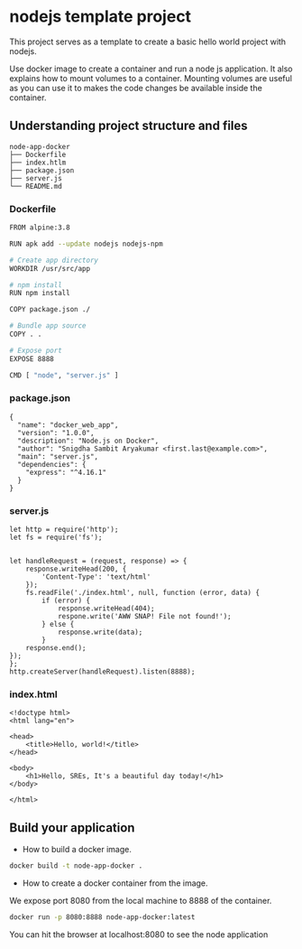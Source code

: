 # nodejs template project

This project serves as a template to create a basic hello world project with
nodejs.

Use docker image to create a container and run a node js application. It also explains how to mount volumes to a container. Mounting volumes are useful as you can use it to makes the code changes be available inside the container.


## Understanding project structure and files

```
node-app-docker
├── Dockerfile
├── index.htlm
├── package.json
├── server.js
└── README.md
```

### Dockerfile

```bash
FROM alpine:3.8

RUN apk add --update nodejs nodejs-npm

# Create app directory
WORKDIR /usr/src/app

# npm install
RUN npm install

COPY package.json ./

# Bundle app source
COPY . .

# Expose port
EXPOSE 8888

CMD [ "node", "server.js" ]

```

### package.json

```
{
  "name": "docker_web_app",
  "version": "1.0.0",
  "description": "Node.js on Docker",
  "author": "Snigdha Sambit Aryakumar <first.last@example.com>",
  "main": "server.js",
  "dependencies": {
    "express": "^4.16.1"
  }
}
```
### server.js


```
let http = require('http');
let fs = require('fs');


let handleRequest = (request, response) => {
    response.writeHead(200, {
        'Content-Type': 'text/html'
    });
    fs.readFile('./index.html', null, function (error, data) {
        if (error) {
            response.writeHead(404);
            respone.write('AWW SNAP! File not found!');
        } else {
            response.write(data);
        }
    response.end();
});
};
http.createServer(handleRequest).listen(8888);

```

### index.html

```
<!doctype html>
<html lang="en">

<head>
    <title>Hello, world!</title>
</head>

<body>
    <h1>Hello, SREs, It's a beautiful day today!</h1>
</body>

</html>
```

## Build your application

* How to build a docker image.

```bash
docker build -t node-app-docker .
```

* How to create a docker container from the image.

We expose port 8080 from the local machine to 8888 of the container.

```bash
docker run -p 8080:8888 node-app-docker:latest
```
You can hit the browser at localhost:8080 to see the node application
